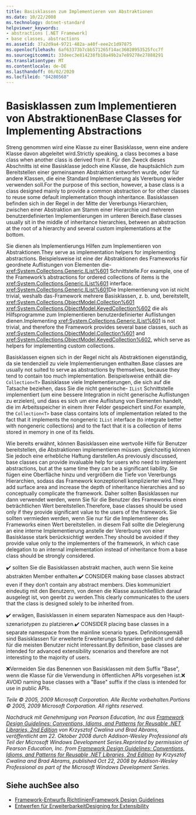 ```yaml
---
title: Basisklassen zum Implementieren von Abstraktionen
ms.date: 10/22/2008
ms.technology: dotnet-standard
helpviewer_keywords:
- abstractions [.NET Framework]
- base classes, abstractions
ms.assetid: 37a2d9a4-9721-482a-a40f-eee2c1d97875
ms.openlocfilehash: 6af63373b7cbb571265f14ac36028953525fcc7f
ms.sourcegitcommit: 33deec3e814238fb18a49b2a7e89278e27888291
ms.translationtype: MT
ms.contentlocale: de-DE
ms.lasthandoff: 06/02/2020
ms.locfileid: "84280568"
---
```

# <a name="base-classes-for-implementing-abstractions"></a><span data-ttu-id="2d4d6-102">Basisklassen zum Implementieren von Abstraktionen</span><span class="sxs-lookup"><span data-stu-id="2d4d6-102">Base Classes for Implementing Abstractions</span></span>
<span data-ttu-id="2d4d6-103">Streng genommen wird eine Klasse zu einer Basisklasse, wenn eine andere Klasse davon abgeleitet wird.</span><span class="sxs-lookup"><span data-stu-id="2d4d6-103">Strictly speaking, a class becomes a base class when another class is derived from it.</span></span> <span data-ttu-id="2d4d6-104">Für den Zweck dieses Abschnitts ist eine Basisklasse jedoch eine Klasse, die hauptsächlich zum Bereitstellen einer gemeinsamen Abstraktion entworfen wurde, oder für andere Klassen, die eine Standard Implementierung als Vererbung wieder verwenden soll.</span><span class="sxs-lookup"><span data-stu-id="2d4d6-104">For the purpose of this section, however, a base class is a class designed mainly to provide a common abstraction or for other classes to reuse some default implementation though inheritance.</span></span> <span data-ttu-id="2d4d6-105">Basisklassen befinden sich in der Regel in der Mitte der Vererbungs Hierarchien, zwischen einer Abstraktion am Stamm einer Hierarchie und mehreren benutzerdefinierten Implementierungen im unteren Bereich.</span><span class="sxs-lookup"><span data-stu-id="2d4d6-105">Base classes usually sit in the middle of inheritance hierarchies, between an abstraction at the root of a hierarchy and several custom implementations at the bottom.</span></span>

 <span data-ttu-id="2d4d6-106">Sie dienen als Implementierungs Hilfen zum Implementieren von Abstraktionen.</span><span class="sxs-lookup"><span data-stu-id="2d4d6-106">They serve as implementation helpers for implementing abstractions.</span></span> <span data-ttu-id="2d4d6-107">Beispielsweise ist eine der Abstraktionen des Frameworks für geordnete Auflistungen von Elementen die- <xref:System.Collections.Generic.IList%601> Schnittstelle.</span><span class="sxs-lookup"><span data-stu-id="2d4d6-107">For example, one of the Framework’s abstractions for ordered collections of items is the <xref:System.Collections.Generic.IList%601> interface.</span></span> <span data-ttu-id="2d4d6-108"><xref:System.Collections.Generic.IList%601>Die Implementierung von ist nicht trivial, weshalb das-Framework mehrere Basisklassen, z. b. und, bereitstellt, <xref:System.Collections.ObjectModel.Collection%601> <xref:System.Collections.ObjectModel.KeyedCollection%602> die als Hilfsprogramme zum Implementieren benutzerdefinierter Auflistungen dienen.</span><span class="sxs-lookup"><span data-stu-id="2d4d6-108">Implementing <xref:System.Collections.Generic.IList%601> is not trivial, and therefore the Framework provides several base classes, such as <xref:System.Collections.ObjectModel.Collection%601> and <xref:System.Collections.ObjectModel.KeyedCollection%602>, which serve as helpers for implementing custom collections.</span></span>

 <span data-ttu-id="2d4d6-109">Basisklassen eignen sich in der Regel nicht als Abstraktionen eigenständig, da sie tendenziell zu viele Implementierungen enthalten.</span><span class="sxs-lookup"><span data-stu-id="2d4d6-109">Base classes are usually not suited to serve as abstractions by themselves, because they tend to contain too much implementation.</span></span> <span data-ttu-id="2d4d6-110">Beispielsweise enthält die- `Collection<T>` Basisklasse viele Implementierungen, die sich auf die Tatsache beziehen, dass Sie die nicht generische- `IList` Schnittstelle implementiert (um eine bessere Integration in nicht generische Auflistungen zu erzielen), und dass es sich um eine Auflistung von Elementen handelt, die im Arbeitsspeicher in einem ihrer Felder gespeichert sind.</span><span class="sxs-lookup"><span data-stu-id="2d4d6-110">For example, the `Collection<T>` base class contains lots of implementation related to the fact that it implements the nongeneric `IList` interface (to integrate better with nongeneric collections) and to the fact that it is a collection of items stored in memory in one of its fields.</span></span>

 <span data-ttu-id="2d4d6-111">Wie bereits erwähnt, können Basisklassen eine wertvolle Hilfe für Benutzer bereitstellen, die Abstraktionen implementieren müssen. gleichzeitig können Sie jedoch eine erhebliche Haftung darstellen.</span><span class="sxs-lookup"><span data-stu-id="2d4d6-111">As previously discussed, base classes can provide invaluable help for users who need to implement abstractions, but at the same time they can be a significant liability.</span></span> <span data-ttu-id="2d4d6-112">Sie fügen eine Oberfläche hinzu und vergrößern die Tiefe von Vererbungs Hierarchien, sodass das Framework konzeptionell komplizierter wird.</span><span class="sxs-lookup"><span data-stu-id="2d4d6-112">They add surface area and increase the depth of inheritance hierarchies and so conceptually complicate the framework.</span></span> <span data-ttu-id="2d4d6-113">Daher sollten Basisklassen nur dann verwendet werden, wenn Sie für die Benutzer des Frameworks einen beträchtlichen Wert bereitstellen.</span><span class="sxs-lookup"><span data-stu-id="2d4d6-113">Therefore, base classes should be used only if they provide significant value to the users of the framework.</span></span> <span data-ttu-id="2d4d6-114">Sie sollten vermieden werden, wenn Sie nur für die Implementierer des Frameworks einen Wert bereitstellen. in diesem Fall sollte die Delegierung an eine interne Implementierung anstelle der Vererbung von einer Basisklasse stark berücksichtigt werden.</span><span class="sxs-lookup"><span data-stu-id="2d4d6-114">They should be avoided if they provide value only to the implementers of the framework, in which case delegation to an internal implementation instead of inheritance from a base class should be strongly considered.</span></span>

 <span data-ttu-id="2d4d6-115">✔️ sollten Sie die Basisklassen abstrakt machen, auch wenn Sie keine abstrakten Member enthalten.</span><span class="sxs-lookup"><span data-stu-id="2d4d6-115">✔️ CONSIDER making base classes abstract even if they don’t contain any abstract members.</span></span> <span data-ttu-id="2d4d6-116">Dies kommuniziert eindeutig mit den Benutzern, von denen die Klasse ausschließlich darauf ausgelegt ist, von geerbt zu werden.</span><span class="sxs-lookup"><span data-stu-id="2d4d6-116">This clearly communicates to the users that the class is designed solely to be inherited from.</span></span>

 <span data-ttu-id="2d4d6-117">✔️ erwägen, Basisklassen in einem separaten Namespace aus den Haupt-szenariotypen zu platzieren.</span><span class="sxs-lookup"><span data-stu-id="2d4d6-117">✔️ CONSIDER placing base classes in a separate namespace from the mainline scenario types.</span></span> <span data-ttu-id="2d4d6-118">Definitionsgemäß sind Basisklassen für erweiterte Erweiterungs Szenarien gedacht und daher für die meisten Benutzer nicht interessant.</span><span class="sxs-lookup"><span data-stu-id="2d4d6-118">By definition, base classes are intended for advanced extensibility scenarios and therefore are not interesting to the majority of users.</span></span>

 <span data-ttu-id="2d4d6-119">❌Vermeiden Sie das Benennen von Basisklassen mit dem Suffix "Base", wenn die Klasse für die Verwendung in öffentlichen APIs vorgesehen ist.</span><span class="sxs-lookup"><span data-stu-id="2d4d6-119">❌ AVOID naming base classes with a "Base" suffix if the class is intended for use in public APIs.</span></span>

 <span data-ttu-id="2d4d6-120">*Teile © 2005, 2009 Microsoft Corporation. Alle Rechte vorbehalten.*</span><span class="sxs-lookup"><span data-stu-id="2d4d6-120">*Portions © 2005, 2009 Microsoft Corporation. All rights reserved.*</span></span>

 <span data-ttu-id="2d4d6-121">*Nachdruck mit Genehmigung von Pearson Education, Inc aus [Framework Design Guidelines: Conventions, Idioms, and Patterns for Reusable .NET Libraries, 2nd Edition](https://www.informit.com/store/framework-design-guidelines-conventions-idioms-and-9780321545619) von Krzysztof Cwalina und Brad Abrams, veröffentlicht am 22. Oktober 2008 durch Addison-Wesley Professional als Teil der Microsoft Windows Development Series.*</span><span class="sxs-lookup"><span data-stu-id="2d4d6-121">*Reprinted by permission of Pearson Education, Inc. from [Framework Design Guidelines: Conventions, Idioms, and Patterns for Reusable .NET Libraries, 2nd Edition](https://www.informit.com/store/framework-design-guidelines-conventions-idioms-and-9780321545619) by Krzysztof Cwalina and Brad Abrams, published Oct 22, 2008 by Addison-Wesley Professional as part of the Microsoft Windows Development Series.*</span></span>

## <a name="see-also"></a><span data-ttu-id="2d4d6-122">Siehe auch</span><span class="sxs-lookup"><span data-stu-id="2d4d6-122">See also</span></span>

- [<span data-ttu-id="2d4d6-123">Framework-Entwurfs Richtlinien</span><span class="sxs-lookup"><span data-stu-id="2d4d6-123">Framework Design Guidelines</span></span>](index.md)
- [<span data-ttu-id="2d4d6-124">Entwerfen für Erweiterbarkeit</span><span class="sxs-lookup"><span data-stu-id="2d4d6-124">Designing for Extensibility</span></span>](designing-for-extensibility.md)
